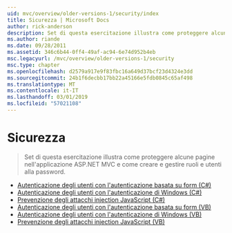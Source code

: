 ```yaml
---
uid: mvc/overview/older-versions-1/security/index
title: Sicurezza | Microsoft Docs
author: rick-anderson
description: Set di questa esercitazione illustra come proteggere alcune pagine nell'applicazione ASP.NET MVC e come creare e gestire ruoli e utenti alla password.
ms.author: riande
ms.date: 09/28/2011
ms.assetid: 346c6b44-0ff4-49af-ac94-6e74d952b4eb
msc.legacyurl: /mvc/overview/older-versions-1/security
msc.type: chapter
ms.openlocfilehash: d2579a917e9f83fbc16a649d37bcf23d4324e3dd
ms.sourcegitcommit: 24b1f6decbb17bb22a45166e5fdb0845c65af498
ms.translationtype: MT
ms.contentlocale: it-IT
ms.lasthandoff: 03/01/2019
ms.locfileid: "57021108"
---
```

<a name="security"></a>Sicurezza
====================
> Set di questa esercitazione illustra come proteggere alcune pagine nell'applicazione ASP.NET MVC e come creare e gestire ruoli e utenti alla password.


- [Autenticazione degli utenti con l'autenticazione basata su form (C#)](authenticating-users-with-forms-authentication-cs.md)
- [Autenticazione degli utenti con l'autenticazione di Windows (C#)](authenticating-users-with-windows-authentication-cs.md)
- [Prevenzione degli attacchi injection JavaScript (C#)](preventing-javascript-injection-attacks-cs.md)
- [Autenticazione degli utenti con l'autenticazione basata su form (VB)](authenticating-users-with-forms-authentication-vb.md)
- [Autenticazione degli utenti con l'autenticazione di Windows (VB)](authenticating-users-with-windows-authentication-vb.md)
- [Prevenzione degli attacchi injection JavaScript (VB)](preventing-javascript-injection-attacks-vb.md)

